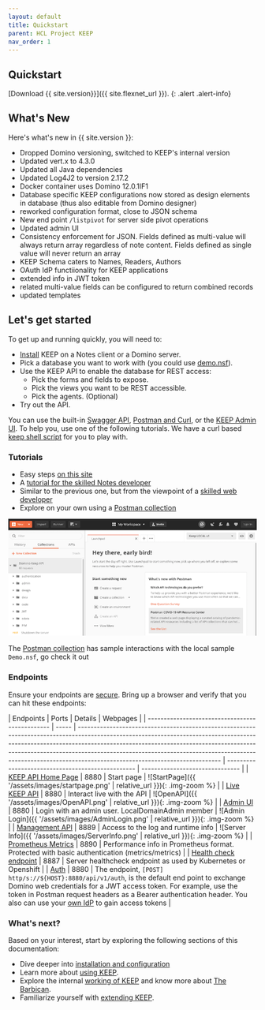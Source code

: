 ```yaml
---
layout: default
title: Quickstart
parent: HCL Project KEEP
nav_order: 1
---
```


## Quickstart

[Download {{ site.version}}]({{ site.flexnet_url }}).
{: .alert .alert-info}

## What's New

Here's what's new in {{ site.version }}:

- Dropped Domino versioning, switched to KEEP's internal version
- Updated vert.x to 4.3.0
- Updated all Java dependencies
- Updated Log4J2 to version 2.17.2
- Docker container uses Domino 12.0.1IF1
- Database specific KEEP configurations now stored as design elements in database (thus also editable from Domino designer)
- reworked configuration format, close to JSON schema
- New end point `/listpivot` for server side pivot operations
- Updated admin UI
- Consistency enforcement for JSON. Fields defined as multi-value will always return array regardless of note content. Fields defined as single value will never return an array
- KEEP Schema caters to Names, Readers, Authors
- OAuth IdP functiionality for KEEP applications
- extended info in JWT token
- related multi-value fields can be configured to return combined records
- updated templates

## Let's get started

To get up and running quickly, you will need to:

- [Install](../installconfig/index) KEEP on a Notes client or a Domino server.
- Pick a database you want to work with (you could use [demo.nsf](../references/downloads)).
- Use the KEEP API to enable the database for REST access:
  - Pick the forms and fields to expose.
  - Pick the views you want to be REST accessible.
  - Pick the agents. (Optional)
- Try out the API.

You can use the built-in [Swagger API](../tutorial/swagger), [Postman and Curl](../tutorial/postmancurl), or the [KEEP Admin UI](../tutorial/adminui). To help you, use one of the following tutorials. We have a curl based [keep shell script](../references/downloads) for you to play with.

### Tutorials

- Easy steps [on this site](../tutorial)
- A [tutorial for the skilled Notes developer](https://opensource.hcltechsw.com/domino-keep-tutorials/pages/todo/index)
- Similar to the previous one, but from the viewpoint of a [skilled web developer](https://opensource.hcltechsw.com/domino-keep-tutorials/pages/domino-new/index#pre-requisites)
- Explore on your own using a [Postman collection](../references/downloads)

![OpenAPI](../assets/images/postman.png)

The [Postman collection](../references/downloads) has sample interactions with the local sample `Demo.nsf`, go check it out

### Endpoints

Ensure your endpoints are [secure](../installconfig/configuration/security/securingKEEPEndpoints.md).
Bring up a browser and verify that you can hit these endpoints:

| Endpoints                                       | Ports | Details                                                                                                                                                                                                                                                                                                                                                               | Webpages                                          |
| ----------------------------------------------- | ----- | --------------------------------------------------------------------------------------------------------------------------------------------------------------------------------------------------------------------------------------------------------------------------------------------------------------------------------------------------------------------- | ------------------------------------------------- | ------------------------------- |
| [KEEP API Home Page](http://localhost:8880/)    | 8880  | Start page                                                                                                                                                                                                                                                                                                                                                            | ![StartPage]({{ '/assets/images/startpage.png'    | relative_url }}){: .img-zoom %} |
| [Live KEEP API](http://localhost:8880/openapi/index.html?url=/api/v1/schema/openapi.core.json) | 8880  | Interact live with the API                                                                                                                                                                                                                                                                                                                                            | ![OpenAPI]({{ '/assets/images/OpenAPI.png'        | relative_url }}){: .img-zoom %} |
| [Admin UI](http://localhost:8880/admin/ui/)      | 8880  | Login with an admin user. LocalDomainAdmin member                                                                                                                                                                                                                                                                                                                     | ![Admin Login]({{ '/assets/images/AdminLogin.png' | relative_url }}){: .img-zoom %} |
| [Management API](http://localhost:8889/)        | 8889  | Access to the log and runtime info                                                                                                                                                                                                                                                                                                                                    | ![Server Info]({{ '/assets/images/ServerInfo.png' | relative_url }}){: .img-zoom %} |
| [Prometheus Metrics](http://localhost:8890/)    | 8890  | Performance info in Prometheus format. Protected with basic authentication (metrics/metrics)                                                                                                                                                                                                                                                                          |
| [Health check endpoint](http://localhost:8887/) | 8887  | Server healthcheck endpoint as used by Kubernetes or Openshift                                                                                                                                                                                                                                                                                                        |
| [Auth](http://localhost:8880/api/v1/auth)       | 8880  | The endpoint, `[POST] http/s://${HOST}:8880/api/v1/auth`, is the default end point to exchange Domino web credentials for a JWT access token. For example, use the token in Postman request headers as a Bearer authentication header. You also can use your [own IdP](../installconfig/configuration/security/configuringIdentityProvider) to gain access tokens |

### What's next?

Based on your interest, start by exploring the following sections of this documentation:

- Dive deeper into [installation and configuration](../installconfig/index)
- Learn more about [using KEEP](../usingkeep/index).
- Explore the internal [working of KEEP](../howkeepworks/index) and know more about [The Barbican](../howkeepworks/barbican).
- Familiarize yourself with [extending KEEP](../extendingkeep/index).
